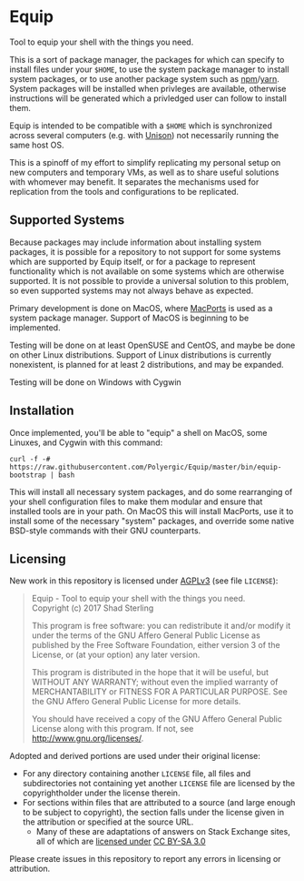 # Equip

Tool to equip your shell with the things you need.

This is a sort of package manager, the packages for which can specify to install files under your `$HOME`, to use the system package manager to install system packages, or to use another package system such as [npm](https://www.npmjs.com/)/[yarn](https://yarnpkg.com/).  System packages will be installed when privleges are available, otherwise instructions will be generated which a privledged user can follow to install them.

Equip is intended to be compatible with a `$HOME` which is synchronized across several computers (e.g. with [Unison](https://www.cis.upenn.edu/~bcpierce/unison/)) not necessarily running the same host OS.

This is a spinoff of my effort to simplify replicating my personal setup on new computers and temporary VMs, as well as to share useful solutions with whomever may benefit.  It separates the mechanisms used for replication from the tools and configurations to be replicated.

## Supported Systems

Because packages may include information about installing system packages, it is possible for a repository to not support for some systems which are supported by Equip itself, or for a package to represent functionality which is not available on some systems which are otherwise supported.  It is not possible to provide a universal solution to this problem, so even supported systems may not always behave as expected.

Primary development is done on MacOS, where [MacPorts](https://www.macports.org/) is used as a system package manager.  Support of MacOS is beginning to be implemented.

Testing will be done on at least OpenSUSE and CentOS, and maybe be done on other Linux distributions.  Support of Linux distributions is currently nonexistent, is planned for at least 2 distributions, and may be expanded.

Testing will be done on Windows with Cygwin

## Installation

Once implemented, you'll be able to "equip" a shell on MacOS, some Linuxes, and Cygwin with this command:

    curl -f -# https://raw.githubusercontent.com/Polyergic/Equip/master/bin/equip-bootstrap | bash

This will install all necessary system packages, and do some rearranging of your shell configuration files to make them modular and ensure that installed tools are in your path.  On MacOS this will install MacPorts, use it to install some of the necessary "system" packages, and override some native BSD-style commands with their GNU counterparts.

## Licensing

New work in this repository is licensed under [AGPLv3](https://www.gnu.org/licenses/agpl-3.0.en.html) (see file `LICENSE`):

> Equip - Tool to equip your shell with the things you need. <br/>
> Copyright (c) 2017 Shad Sterling
> 
> This program is free software: you can redistribute it and/or modify
> it under the terms of the GNU Affero General Public License as
> published by the Free Software Foundation, either version 3 of the
> License, or (at your option) any later version.
> 
> This program is distributed in the hope that it will be useful,
> but WITHOUT ANY WARRANTY; without even the implied warranty of
> MERCHANTABILITY or FITNESS FOR A PARTICULAR PURPOSE.  See the
> GNU Affero General Public License for more details.
> 
> You should have received a copy of the GNU Affero General Public License
> along with this program.  If not, see <http://www.gnu.org/licenses/>.

Adopted and derived portions are used under their original license:
 - For any directory containing another `LICENSE` file, all files and subdirectories not containing yet another `LICENSE` file are licensed by the copyrightholder under the license therein.
 - For sections within files that are attributed to a source (and large enough to be subject to copyright), the section falls under the license given in the attribution or specified at the source URL.
   - Many of these are adaptations of answers on Stack Exchange sites, all of which are [licensed under](http://stackoverflow.com/help/licensing) [CC BY-SA 3.0](https://creativecommons.org/licenses/by-sa/3.0/)
<!---
; that license [allows derivative licensing under](https://wiki.creativecommons.org/wiki/License_Versions#Compatibility_mechanism_in_BY-SA_licenses) [CC BY-SA 4.0](https://creativecommons.org/licenses/by-sa/4.0/) which [allows derivative licensing under](https://creativecommons.org/share-your-work/licensing-considerations/compatible-licenses/) [GPLv3](https://www.gnu.org/licenses/gpl-3.0.en.html) which ... actually [does not allow derivative licensing] under(http://softwareengineering.stackexchange.com/questions/288292/can-i-take-a-gpl-program-and-relicense-my-changes-under-the-agpl?rq=1) [AGPLv3](https://www.gnu.org/licenses/agpl-3.0.en.html)
-->

Please create issues in this repository to report any errors in licensing or attribution.

